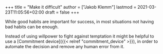 +++
title = "Make it difficult"
author = ["Jakob Klemm"]
lastmod = 2021-03-23T11:05:56+02:00
draft = false
+++

While good habits are important for success, in most situations not
having bad habits can be enough.

Instead of using willpower to fight against temptation it might be
helpful to use a [Commitment device]({{< relref "commitment_device" >}}), in order to automate the decision
and remove any human error from it.
